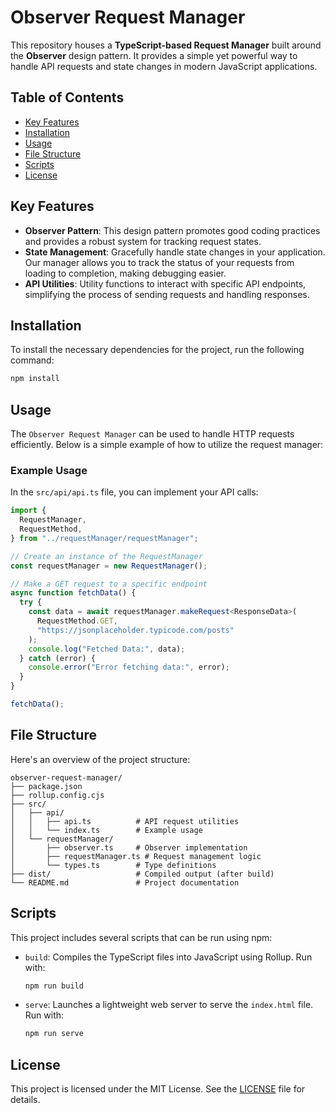 # Observer Request Manager

This repository houses a **TypeScript-based Request Manager** built around the **Observer** design pattern. It provides a simple yet powerful way to handle API requests and state changes in modern JavaScript applications.

## Table of Contents

- [Key Features](#key-features)
- [Installation](#installation)
- [Usage](#usage)
- [File Structure](#file-structure)
- [Scripts](#scripts)
- [License](#license)

## Key Features

- **Observer Pattern**: This design pattern promotes good coding practices and provides a robust system for tracking request states.
- **State Management**: Gracefully handle state changes in your application. Our manager allows you to track the status of your requests from loading to completion, making debugging easier.
- **API Utilities**: Utility functions to interact with specific API endpoints, simplifying the process of sending requests and handling responses.

## Installation

To install the necessary dependencies for the project, run the following command:

```bash
npm install
```

## Usage

The `Observer Request Manager` can be used to handle HTTP requests efficiently. Below is a simple example of how to utilize the request manager:

### Example Usage

In the `src/api/api.ts` file, you can implement your API calls:

```typescript
import {
  RequestManager,
  RequestMethod,
} from "../requestManager/requestManager";

// Create an instance of the RequestManager
const requestManager = new RequestManager();

// Make a GET request to a specific endpoint
async function fetchData() {
  try {
    const data = await requestManager.makeRequest<ResponseData>(
      RequestMethod.GET,
      "https://jsonplaceholder.typicode.com/posts"
    );
    console.log("Fetched Data:", data);
  } catch (error) {
    console.error("Error fetching data:", error);
  }
}

fetchData();
```

## File Structure

Here's an overview of the project structure:

```
observer-request-manager/
├── package.json
├── rollup.config.cjs
├── src/
│   ├── api/
│   │   ├── api.ts          # API request utilities
│   │   └── index.ts        # Example usage
│   └── requestManager/
│       ├── observer.ts     # Observer implementation
│       ├── requestManager.ts # Request management logic
│       └── types.ts        # Type definitions
├── dist/                   # Compiled output (after build)
└── README.md               # Project documentation
```

## Scripts

This project includes several scripts that can be run using npm:

- `build`: Compiles the TypeScript files into JavaScript using Rollup. Run with:
  ```bash
  npm run build
  ```
- `serve`: Launches a lightweight web server to serve the `index.html` file. Run with:
  ```bash
  npm run serve
  ```

## License

This project is licensed under the MIT License. See the [LICENSE](LICENSE) file for details.
